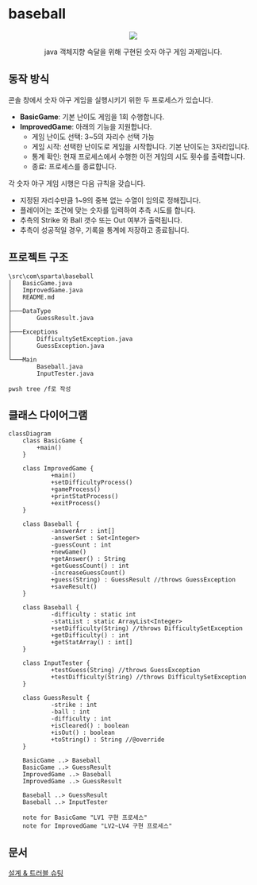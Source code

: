 # baseball
<div align="center">
	<img src="https://github.com/user-attachments/assets/b930ae31-a989-4dd8-8608-0f1c5097901d">
	<p>java 객체지향 숙달을 위해 구현된 숫자 야구 게임 과제입니다.</p>
</div>

## 동작 방식
콘솔 창에서 숫자 야구 게임을 실행시키기 위한 두 프로세스가 있습니다.
- __BasicGame__: 기본 난이도 게임을 1회 수행합니다.
- __ImprovedGame__: 아래의 기능을 지원합니다.
  - 게임 난이도 선택: 3~5의 자리수 선택 가능
  - 게임 시작: 선택한 난이도로 게임을 시작합니다. 기본 난이도는 3자리입니다.
  - 통계 확인: 현재 프로세스에서 수행한 이전 게임의 시도 횟수를 출력합니다.
  - 종료: 프로세스를 종료합니다.

각 숫자 야구 게임 시행은 다음 규칙을 갖습니다.
- 지정된 자리수만큼 1~9의 중복 없는 수열이 임의로 정해집니다.
- 플레이어는 조건에 맞는 숫자를 입력하여 추측 시도를 합니다.
- 추측의 Strike 와 Ball 갯수 또는 Out 여부가 출력됩니다.
- 추측이 성공적일 경우, 기록을 통계에 저장하고 종료됩니다.

## 프로젝트 구조
```text
\src\com\sparta\baseball
│   BasicGame.java
│   ImprovedGame.java
│   README.md
│   
├───DataType
│       GuessResult.java
│       
├───Exceptions
│       DifficultySetException.java
│       GuessException.java
│       
└───Main
        Baseball.java
        InputTester.java
```
`pwsh tree /f로 작성`

## 클래스 다이어그램
```mermaid
classDiagram
    class BasicGame {
        +main()
    }
    
    class ImprovedGame {
		    +main()
		    +setDifficultyProcess()
		    +gameProcess()
		    +printStatProcess()
		    +exitProcess()
    }
    
    class Baseball {
		    -answerArr : int[]
		    -answerSet : Set<Integer>
		    -guessCount : int
		    +newGame()
		    +getAnswer() : String
		    +getGuessCount() : int
		    -increaseGuessCount()
		    +guess(String) : GuessResult //throws GuessException
		    +saveResult()
    }
    
    class Baseball {
		    -difficulty : static int
		    -statList : static ArrayList<Integer>
		    +setDifficulty(String) //throws DifficultySetException
		    +getDifficulty() : int
		    +getStatArray() : int[]
    }
    
    class InputTester {
		    +testGuess(String) //throws GuessException
		    +testDifficulty(String) //throws DifficultySetException
    }
    
    class GuessResult {
		    -strike : int
		    -ball : int
		    -difficulty : int
		    +isCleared() : boolean
		    +isOut() : boolean
		    +toString() : String //@override
    }
    
    BasicGame ..> Baseball
    BasicGame ..> GuessResult
    ImprovedGame ..> Baseball
    ImprovedGame ..> GuessResult
    
    Baseball ..> GuessResult
    Baseball ..> InputTester
    
    note for BasicGame "LV1 구현 프로세스"
    note for ImprovedGame "LV2~LV4 구현 프로세스"
```

## 문서
[설계 & 트러블 슈팅](https://mdworld.notion.site/3-39bac062aa284ca59bb23031f9810b6c?pvs=4)

